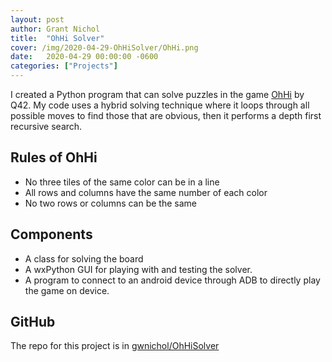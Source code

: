 ```yaml
---
layout: post
author: Grant Nichol
title:  "OhHi Solver"
cover: /img/2020-04-29-OhHiSolver/OhHi.png
date:   2020-04-29 00:00:00 -0600
categories: ["Projects"]
---
```


I created a Python program that can solve puzzles in the game [OhHi](https://play.google.com/store/apps/details?id=com.q42.ohhi) by Q42. My code uses a hybrid solving technique where it loops through all possible moves to find those that are obvious, then it performs a depth first recursive search.

## Rules of OhHi

 * No three tiles of the same color can be in a line
 * All rows and columns have the same number of each color
 * No two rows or columns can be the same

## Components

 * A class for solving the board
 * A wxPython GUI for playing with and testing the solver.
 * A program to connect to an android device through ADB to directly play the game on device.

## GitHub

The repo for this project is in [gwnichol/OhHiSolver](https://www.github.com/gwnichol/OhHiSolver)
